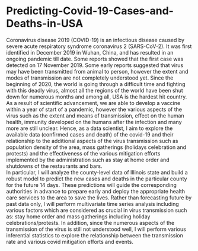 # Predicting-Covid-19-Cases-and-Deaths-in-USA
Coronavirus disease 2019 (COVID-19) is an infectious disease caused by severe acute respiratory syndrome coronavirus 2 (SARS-CoV-2). It was first identified in December 2019 in Wuhan, China, and has resulted in an ongoing pandemic till date. Some reports showed that the first case was detected on 17 November 2019. Some early reports suggested that virus may have been transmitted from animal to person, however the extent and modes of transmission are not completely understood yet. Since the beginning of 2020, the world is going through a difficult time and fighting with this deadly virus, almost all the regions of the world have been shut down for numerous months and among all, USA is the hardest hit country. As a result of scientific advancement, we are able to develop a vaccine within a year of start of a pandemic, however the various aspects of the virus such as the extent and means of transmission, effect on the human health, immunity developed on the humans after the infection and many more are still unclear. Hence, as a data scientist, I aim to explore the available data (confirmed cases and death) of the covid-19 and their relationship to the additional aspects of the virus transmission such as population density of the area, mass gatherings (holidays celebration and protests) and the effectiveness of the various mitigation efforts implemented by the administration such as stay at home order and shutdowns of the restaurants and bars.
<br>
In particular, I will analyze the county-level data of Illinois state and build a robust model to predict the new cases and deaths in the particular county for the future 14 days. These predictions will guide the corresponding authorities in advance to prepare early and deploy the appropriate health care services to the area to save the lives. Rather than forecasting future by past data only, I will perform multivariate time series analysis including various factors which are considered as crucial in virus transmission such as: stay home order and mass gatherings including holiday celebrations/protests. In addition, since the numerous aspects of the transmission of the virus is still not understood well, I will perform various inferential statistics to explore the relationship between the transmission rate and various covid mitigation efforts and events.
